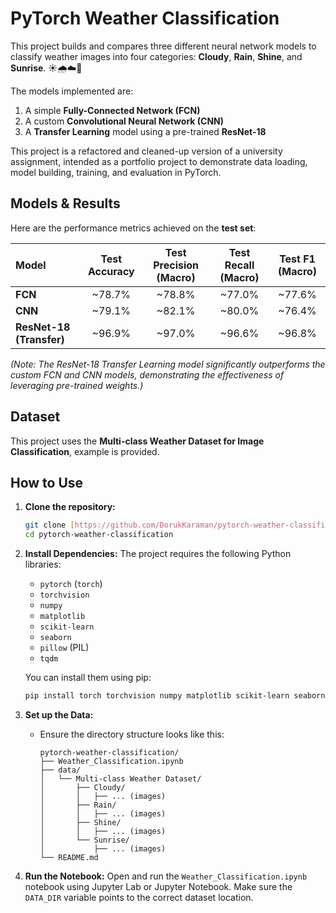 # PyTorch Weather Classification

This project builds and compares three different neural network models to classify weather images into four categories: **Cloudy**, **Rain**, **Shine**, and **Sunrise**. ☀️🌧️☁️🌅

The models implemented are:
1.  A simple **Fully-Connected Network (FCN)**
2.  A custom **Convolutional Neural Network (CNN)**
3.  A **Transfer Learning** model using a pre-trained **ResNet-18**

This project is a refactored and cleaned-up version of a university assignment, intended as a portfolio project to demonstrate data loading, model building, training, and evaluation in PyTorch.

## Models & Results

Here are the performance metrics achieved on the **test set**:

| Model                 | Test Accuracy | Test Precision (Macro) | Test Recall (Macro) | Test F1 (Macro) |
| :-------------------- | :-----------: | :--------------------: | :-----------------: | :-------------: |
| **FCN** |   ~78.7%      |        ~78.8%          |       ~77.0%        |     ~77.6%      |
| **CNN** |   ~79.1%      |        ~82.1%          |       ~80.0%        |     ~76.4%      |
| **ResNet-18 (Transfer)** |   ~96.9%      |        ~97.0%          |       ~96.6%        |     ~96.8%      |

*(Note: The ResNet-18 Transfer Learning model significantly outperforms the custom FCN and CNN models, demonstrating the effectiveness of leveraging pre-trained weights.)*

## Dataset

This project uses the **Multi-class Weather Dataset for Image Classification**, example is provided. 


## How to Use

1.  **Clone the repository:**
    ```bash
    git clone [https://github.com/DorukKaraman/pytorch-weather-classification.git](https://github.com/DorukKaraman/pytorch-weather-classification.git)
    cd pytorch-weather-classification
    ```

2.  **Install Dependencies:**
    The project requires the following Python libraries:
    * `pytorch` (`torch`)
    * `torchvision`
    * `numpy`
    * `matplotlib`
    * `scikit-learn`
    * `seaborn`
    * `pillow` (PIL)
    * `tqdm`

    You can install them using pip:
    ```bash
    pip install torch torchvision numpy matplotlib scikit-learn seaborn pillow tqdm
    ```

3.  **Set up the Data:**
    * Ensure the directory structure looks like this:

        ```
        pytorch-weather-classification/
        ├── Weather_Classification.ipynb
        ├── data/
        │   └── Multi-class Weather Dataset/
        │       ├── Cloudy/
        │       │   ├── ... (images)
        │       ├── Rain/
        │       │   ├── ... (images)
        │       ├── Shine/
        │       │   ├── ... (images)
        │       └── Sunrise/
        │           ├── ... (images)
        └── README.md
        ```

4.  **Run the Notebook:**
    Open and run the `Weather_Classification.ipynb` notebook using Jupyter Lab or Jupyter Notebook. Make sure the `DATA_DIR` variable points to the correct dataset location.
